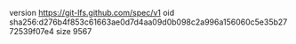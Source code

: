 version https://git-lfs.github.com/spec/v1
oid sha256:d276b4f853c61663ae0d7d4aa09d0b098c2a996a156060c5e35b2772539f07e4
size 9567
